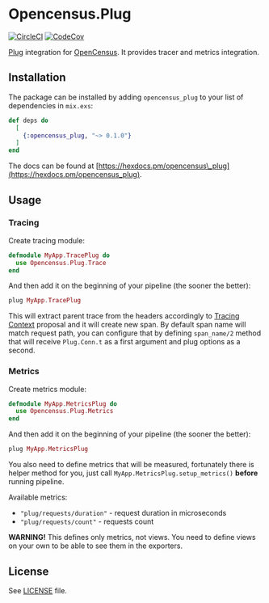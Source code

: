 # Opencensus.Plug

[![CircleCI](https://circleci.com/gh/opencensus-beam/opencensus_plug.svg?style=svg)](https://circleci.com/gh/opencensus-beam/opencensus_plug)
[![CodeCov](https://codecov.io/gh/opencensus-beam/opencensus_plug/branch/master/graph/badge.svg)](https://codecov.io/gh/opencensus-beam/opencensus_plug)

[Plug][plug] integration for [OpenCensus][oc]. It provides tracer and metrics
integration.

## Installation

The package can be installed by adding `opencensus_plug` to your list
of dependencies in `mix.exs`:

```elixir
def deps do
  [
    {:opencensus_plug, "~> 0.1.0"}
  ]
end
```

The docs can be found at [https://hexdocs.pm/opencensus\_plug](https://hexdocs.pm/opencensus_plug).

## Usage

### Tracing

Create tracing module:

```elixir
defmodule MyApp.TracePlug do
  use Opencensus.Plug.Trace
end
```

And then add it on the beginning of your pipeline (the sooner the better):

```elixir
plug MyApp.TracePlug
```

This will extract parent trace from the headers accordingly
to [Tracing Context](https://github.com/w3c/trace-context) proposal and it will
create new span. By default span name will match request path, you can configure
that by defining `span_name/2` method that will receive `Plug.Conn.t` as a first
argument and plug options as a second.

### Metrics

Create metrics module:

```elixir
defmodule MyApp.MetricsPlug do
  use Opencensus.Plug.Metrics
end
```

And then add it on the beginning of your pipeline (the sooner the better):

```elixir
plug MyApp.MetricsPlug
```

You also need to define metrics that will be measured, fortunately there is
helper method for you, just call `MyApp.MetricsPlug.setup_metrics()` **before**
running pipeline.

Available metrics:

- `"plug/requests/duration"` - request duration in microseconds
- `"plug/requests/count"` - requests count

**WARNING!** This defines only metrics, not views. You need to define views on
your own to be able to see them in the exporters.

## License

See [LICENSE](LICENSE) file.

[plug]: https://github.com/elixir-plug/plug
[oc]: https://opencensus.io
